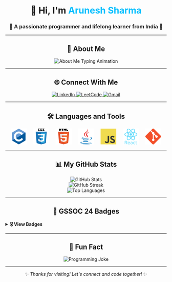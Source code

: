 <h1 align="center">👋 Hi, I'm <span style="color:#00BFFF">Arunesh Sharma</span></h1>
<h3 align="center">🌟 A passionate programmer and lifelong learner from India 🌟</h3>

---

<h2 align="center">🚀 About Me</h2>
<p align="center">
  <img src="https://readme-typing-svg.herokuapp.com?font=Fira+Code&size=22&duration=4000&pause=1000&color=00BFFF&center=true&vCenter=true&width=700&lines=🌱+Currently+learning+JAVA%2C+DSA%2C+and+Web+Development;💬+Ask+me+about+C%2C+Java%2C+HTML%2C+CSS%2C+JavaScript;📫+Reach+me+at+sharmaarunesh07%40gmail.com" alt="About Me Typing Animation" />
</p>


---

<h2 align="center">🌐 Connect With Me</h2>
<p align="center">
  <a href="https://www.linkedin.com/in/arunesh-sharma-96b74632a" target="_blank">
    <img src="https://img.shields.io/badge/LinkedIn-0077B5?style=for-the-badge&logo=linkedin&logoColor=white" alt="LinkedIn" />
  </a>
  <a href="https://www.leetcode.com/sharmaarunesh07" target="_blank">
    <img src="https://img.shields.io/badge/LeetCode-FFA116?style=for-the-badge&logo=leetcode&logoColor=white" alt="LeetCode" />
  </a>
  <a href="mailto:sharmaarunesh07@gmail.com" target="_blank">
    <img src="https://img.shields.io/badge/Gmail-D14836?style=for-the-badge&logo=gmail&logoColor=white" alt="Gmail" />
  </a>
</p>

---

<h2 align="center">🛠️ Languages and Tools</h2>
<p align="center" style="display: flex; justify-content: center; flex-wrap: wrap; gap: 20px;">
  <a href="https://www.cprogramming.com/" target="_blank">
    <img src="https://raw.githubusercontent.com/devicons/devicon/master/icons/c/c-original.svg" alt="C" width="50" height="50" />
  </a>
  <a href="https://www.w3schools.com/css/" target="_blank">
    <img src="https://raw.githubusercontent.com/devicons/devicon/master/icons/css3/css3-original-wordmark.svg" alt="CSS" width="50" height="50" />
  </a>
  <a href="https://www.w3.org/html/" target="_blank">
    <img src="https://raw.githubusercontent.com/devicons/devicon/master/icons/html5/html5-original-wordmark.svg" alt="HTML" width="50" height="50" />
  </a>
  <a href="https://www.java.com" target="_blank">
    <img src="https://raw.githubusercontent.com/devicons/devicon/master/icons/java/java-original.svg" alt="Java" width="50" height="50" />
  </a>
  <a href="https://developer.mozilla.org/en-US/docs/Web/JavaScript" target="_blank">
    <img src="https://raw.githubusercontent.com/devicons/devicon/master/icons/javascript/javascript-original.svg" alt="JavaScript" width="50" height="50" />
  </a>
  <a href="https://reactjs.org/" target="_blank">
    <img src="https://raw.githubusercontent.com/devicons/devicon/master/icons/react/react-original-wordmark.svg" alt="React" width="50" height="50" />
  </a>
  <a href="https://git-scm.com/" target="_blank">
    <img src="https://raw.githubusercontent.com/devicons/devicon/master/icons/git/git-original.svg" alt="Git" width="50" height="50" />
  </a>
</p>

---

<h2 align="center">📊 My GitHub Stats</h2>
<div align="center">
  <img src="https://github-readme-stats.vercel.app/api?username=arunesh2004&show_icons=true&theme=radical" alt="GitHub Stats" />
  <br />
  <img src="https://github-readme-streak-stats.herokuapp.com/?user=arunesh2004&theme=radical" alt="GitHub Streak" />
  <br />
  <img src="https://github-readme-stats.vercel.app/api/top-langs/?username=arunesh2004&layout=compact&theme=radical" alt="Top Languages" />
</div>

---

<h2 align="center">🏅 GSSOC 24 Badges</h2>
<details>
  <summary><strong>🎖️ View Badges</strong></summary>
  <p align="center" style="display: flex; flex-wrap: wrap; gap: 15px;">
    <img src="https://raw.githubusercontent.com/GSSoC24/Postman-Challenge/main/docs/assets/Postman%20White.png" width="90" height="90" alt="Badge"/>
      <img src="https://raw.githubusercontent.com/GSSoC24/Postman-Challenge/main/docs/assets/1.png" width="90" height="90" alt="Badge"/>
      <img src="https://raw.githubusercontent.com/GSSoC24/Postman-Challenge/main/docs/assets/2.png" width="90" height="90" alt="Badge"/>
      <img src="https://raw.githubusercontent.com/GSSoC24/Postman-Challenge/main/docs/assets/3.png" width="90" height="90" alt="Badge"/>
      <img src="https://raw.githubusercontent.com/GSSoC24/Postman-Challenge/main/docs/assets/4.png" width="90" height="90" alt="Badge"/>
      <img src="https://raw.githubusercontent.com/GSSoC24/Postman-Challenge/main/docs/assets/5.png" width="90" height="90" alt="Badge"/>
      <img src="https://raw.githubusercontent.com/GSSoC24/Postman-Challenge/main/docs/assets/6.png" width="90" height="90" alt="Badge"/>
      <img src="https://raw.githubusercontent.com/GSSoC24/Postman-Challenge/main/docs/assets/7.png" width="90" height="90" alt="Badge"/>
      <img src="https://raw.githubusercontent.com/GSSoC24/Postman-Challenge/main/docs/assets/8.png" width="90" height="90" alt="Badge"/>
      <img src="https://raw.githubusercontent.com/GSSoC24/Contributor/refs/heads/main/assets/Code%20Luminary.png" width="90" height="90" alt="Badge"/>
      <img src="https://raw.githubusercontent.com/GSSoC24/Contributor/refs/heads/main/assets/Git%20Explorer.png" width="90" height="90" alt="Badge"/>
      <img src="https://raw.githubusercontent.com/GSSoC24/Contributor/refs/heads/main/assets/Pull%20Expert.png" width="90" height="90" alt="Badge"/>
  </p>
</details>

---

<h2 align="center">🌟 Fun Fact</h2>
<p align="center">
  <img src="https://readme-jokes.vercel.app/api?theme=radical" alt="Programming Joke" />
</p>

---

<p align="center">✨ <i>Thanks for visiting! Let's connect and code together!</i> ✨</p>
